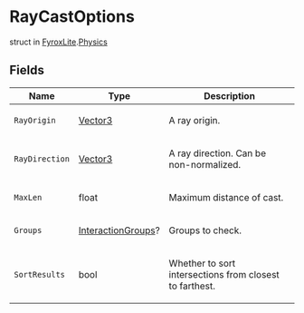 # RayCastOptions
struct in [FyroxLite](../../scripting_api.md).[Physics](../Physics.md)

## Fields
| Name | Type | Description |
|---|---|---|
| `RayOrigin` | [Vector3](../Math/Vector3.md) | <p>A ray origin.</p> |
| `RayDirection` | [Vector3](../Math/Vector3.md) | <p>A ray direction. Can be non-normalized.</p> |
| `MaxLen` | float | <p>Maximum distance of cast.</p> |
| `Groups` | [InteractionGroups](../Physics/InteractionGroups.md)? | <p>Groups to check.</p> |
| `SortResults` | bool | <p>Whether to sort intersections from closest to farthest.</p> |

